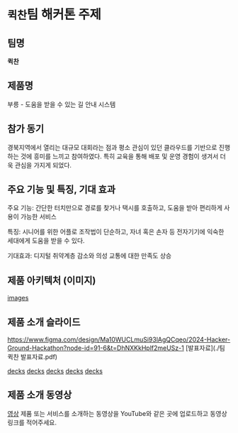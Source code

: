 # `퀵찬`팀 해커톤 주제

## 팀명

**퀵찬**

## 제품명

부릉 - 도움을 받을 수 있는 길 안내 시스템

## 참가 동기

경북지역에서 열리는 대규모 대회라는 점과 평소 관심이 있던 클라우드를 기반으로 진행하는 것에 흥미를 느끼고 참여하였다. 특히 교육을 통해 배포 및 운영 경험이 생겨서 더욱 관심을 가지게 되었다.

## 주요 기능 및 특징, 기대 효과

주요 기능: 간단한 터치만으로 경로를 찾거나 택시를 호출하고, 도움을 받아 편리하게 사용이 가능한 서비스

특징: 시니어를 위한 어플로 조작법이 단순하고, 자녀 혹은 손자 등 전자기기에 익숙한 세대에게 도움을 받을 수 있다.

기대효과: 디지털 취약계층 감소와 의성 교통에 대한 만족도 상승

## 제품 아키텍처 (이미지)

 [images](./images/ff.PNG) 

## 제품 소개 슬라이드

https://www.figma.com/design/Ma10WUCLmuSi93lAgQCqeo/2024-Hacker-Ground-Hackathon?node-id=91-6&t=DhNXKkHplf2meUSz-1
[발표자료](./팀 퀵찬 발표자료.pdf)

[decks](./decks/001.png)
[decks](./decks/002.png)
[decks](./decks/003.png)
[decks](./decks/004.png)
[decks](./decks/005.png)

## 제품 소개 동영상
[영상](dgulab.r-e.kr)
제품 또는 서비스를 소개하는 동영상을 YouTube와 같은 곳에 업로드하고 동영상 링크를 적어주세요.
